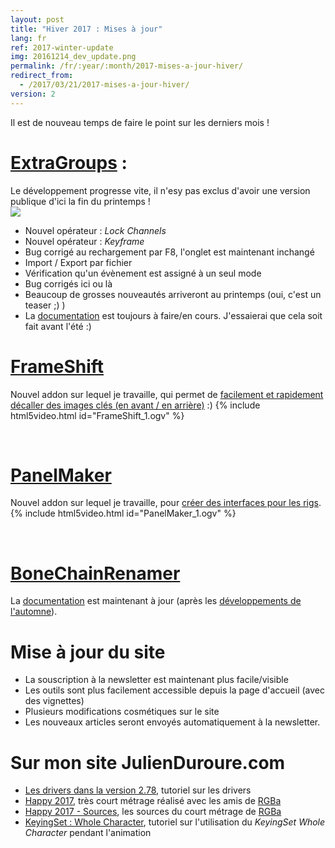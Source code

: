 ```yaml
---
layout: post
title: "Hiver 2017 : Mises à jour"
lang: fr
ref: 2017-winter-update
img: 20161214_dev_update.png
permalink: /fr/:year/:month/2017-mises-a-jour-hiver/
redirect_from:
  - /2017/03/21/2017-mises-a-jour-hiver/
version: 2
---
```


Il est de nouveau temps de faire le point sur les derniers mois !

# [ExtraGroups][6] :  

Le développement progresse vite, il n'esy pas exclus d'avoir une version publique d'ici la fin du printemps !  
![][7]
*  Nouvel opérateur : _Lock Channels_
*  Nouvel opérateur : _Keyframe_
*  Bug corrigé au rechargement par F8, l'onglet est maintenant inchangé
*  Import / Export par fichier
*  Vérification qu'un évènement est assigné à un seul mode
*  Bug corrigés ici ou là
*  Beaucoup de grosses nouveautés arriveront au printemps (oui, c'est un teaser ;) )
*  La [documentation][6] est toujours à faire/en cours. J'essaierai que cela soit fait avant l'été :)

# [FrameShift][8]
Nouvel addon sur lequel je travaille, qui permet de [facilement et rapidement décaller des images clés (en avant / en arrière)][8] :)
{% include html5video.html id="FrameShift_1.ogv" %}

<br/>

# [PanelMaker][11]
Nouvel addon sur lequel je travaille, pour [créer des interfaces pour les rigs][11].
{% include html5video.html id="PanelMaker_1.ogv" %}

<br/>

# [BoneChainRenamer][9]
La [documentation][9] est maintenant à jour (après les [développements de l'automne][10]).


# Mise à jour du site
*  La souscription à la newsletter est maintenant plus facile/visible
*  Les outils sont plus facilement accessible depuis la page d'accueil (avec des vignettes)
*  Plusieurs modifications cosmétiques sur le site
*  Les nouveaux articles seront envoyés automatiquement à la newsletter.

# Sur mon site JulienDuroure.com
* [Les drivers dans la version 2.78][1], tutoriel sur les drivers
* [Happy 2017][2], très court métrage réalisé avec les amis de [RGBa][3]
* [Happy 2017 - Sources][4], les sources du court métrage de [RGBa][3]
* [KeyingSet : Whole Character][5], tutoriel sur l'utilisation du  _KeyingSet Whole Character_ pendant l'animation

[1]: http://julienduroure.com/fr/2017/01/les-drivers-dans-la-version-2-78/
[2]: http://julienduroure.com/fr/2017/01/bonne-annee-2017/
[3]: http://RGBa.fr
[4]: http://julienduroure.com/fr/2017/02/happy-2017-sources/
[5]: http://julienduroure.com/en/2017/02/using-keyingset-whole-character/
[6]: {{site.base_url}}/fr/tools/ExtraGroups/
[7]: {{site.base_url}}/assets/img/ExtraGroups/popup.png
[8]: {{site.base_url}}/fr/tools/FrameShift/
[9]: {{site.base_url}}/fr/tools/BoneChainRenamer/
[10]: {{site.base_url}}/fr/2016/12/2016-mise-a-jour-automne/
[11]:	{{site.base_url}}/fr/tools/PanelMaker/

